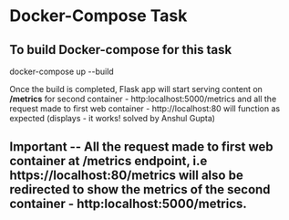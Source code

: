# Docker-Compose Task

## To build Docker-compose for this task
docker-compose up --build

Once the build is completed, Flask app will start serving content on **/metrics** for second container - http:localhost:5000/metrics and all the request made to first web container - http://localhost:80 will function as expected (displays - it works! solved by Anshul Gupta)

## Important -- All the request made to first web container at /metrics endpoint, i.e https://localhost:80/metrics will also be redirected to show the metrics of the second container - http:localhost:5000/metrics.
